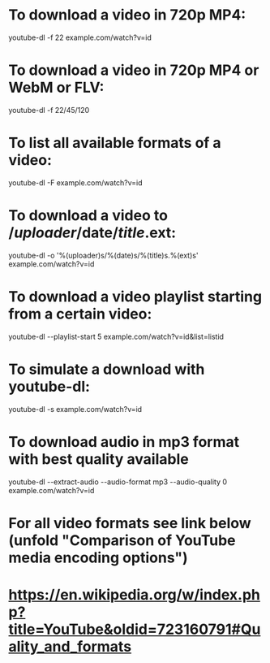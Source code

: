# To download a video in 720p MP4:
youtube-dl -f 22 example.com/watch?v=id

# To download a video in 720p MP4 or WebM or FLV:
youtube-dl -f 22/45/120

# To list all available formats of a video:
youtube-dl -F example.com/watch?v=id

# To download a video to /$uploader/$date/$title.$ext:
youtube-dl -o '%(uploader)s/%(date)s/%(title)s.%(ext)s' example.com/watch?v=id

# To download a video playlist starting from a certain video:
youtube-dl --playlist-start 5 example.com/watch?v=id&list=listid

# To simulate a download with youtube-dl:
youtube-dl -s example.com/watch?v=id

# To download audio in mp3 format with best quality available
youtube-dl --extract-audio --audio-format mp3 --audio-quality 0 example.com/watch?v=id

# For all video formats see link below (unfold "Comparison of YouTube media encoding options")
# https://en.wikipedia.org/w/index.php?title=YouTube&oldid=723160791#Quality_and_formats
